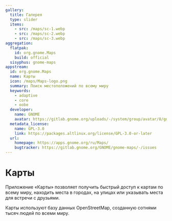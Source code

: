 ```yaml
---
gallery:
  title: Галерея
  type: slider
  items:
    - src: /maps/sc-1.webp
    - src: /maps/sc-2.webp
    - src: /maps/sc-3.webp
aggregation:
  flatpak:
    id: org.gnome.Maps
    build: official
  sisyphus: gnome-maps
appstream:
  id: org.gnome.Maps
  name: Карты
  icon: /maps/Maps-logo.png
  summary: Поиск местоположений по всему миру
  keywords:
    - adaptive
    - core
    - oobe
  developer:
    name: GNOME
    avatar: https://gitlab.gnome.org/uploads/-/system/group/avatar/8/gnomelogo.png?width=48
  metadata_license:
    name: GPL-3.0
    link: https://packages.altlinux.org/license/GPL-3.0-or-later
  url:
    homepage: https://apps.gnome.org/ru/Maps/
    bugtracker: https://gitlab.gnome.org/GNOME/gnome-maps/-/issues
---
```


# Карты

Приложение «Карты» позволяет получить быстрый доступ к картам по всему миру, находить места в городах, на улицах или указывать места для встречи с друзьями.

Карты используют базу данных OpenStreetMap, созданную сотнями тысяч людей по всеми миру.

<AGWGallery />

<!--@include: @apps/_parts/install/content-repo.md-->
<!--@include: @apps/_parts/install/content-flatpak.md-->
